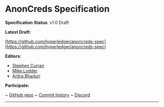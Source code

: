 AnonCreds Specification
==================

**Specification Status**: v1.0 Draft

**Latest Draft:**

[https://github.com/hyperledger/anoncreds-spec](https://github.com/hyperledger/anoncreds-spec)

**Editors:**

- [Stephen Curran](https://github.com/swcurran)
- [Mike Lodder](https://github.com/mikelodder7)
- [Aritra Bhaduri](https://github.com/aritroCoder)

<!-- -->

**Participate:**

~ [GitHub repo](https://github.com/hyperledger/anoncreds-revocation)
~ [Commit history](https://github.com/hyperledger/anoncreds-revocation/commits/main)
~ [Discord](https://discord.gg/hYmBNhTFY9)

------------------------------------
